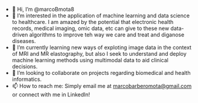 - 👋 Hi, I’m @marcoBmota8
- 👀 I’m interested in the application of machine learning and data science to healthcare. 
I am amazed by the potential that electronic health records, medical imaging, omic data, etc can give to these new data-driven algorithms to improve teh way we care and treat and diganose diseases.
- 🌱 I’m currently learning new ways of exploting image data in the context of MRI and MR elastography, but also I seek to understand and deploy machine learning methods using multimodal data to aid clinical decisions.
- 💞️ I’m looking to collaborate on projects regarding biomedical and health informatics.
- 📫 How to reach me: Simply email me at marcobarberomota@gmail.com or connect with me in LinkedIn!
